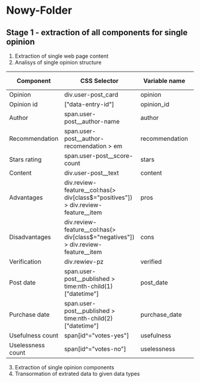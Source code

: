 # Nowy-Folder
## Stage 1 - extraction of all components for single opinion
1. Extraction of single web page content
2. Analisys of single opinion structure

|Component|CSS Selector|Variable name|Data type|
|---------|------------|-------------|---------|
|Opinion|div.user-post_card|opinion||
|Opinion id|["data-entry-id"]|opinion_id||
|Author|span.user-post__author-name|author||
|Recommendation|span.user-post__author-recomendation > em|recommendation||
|Stars rating|span.user-post__score-count|stars||
|Content|div.user-post__text|content||
|Advantages|div.review-feature__col:has(> div[class$="positives"]) > div.review-feature__item|pros||
|Disadvantages|div.review-feature__col:has(> div[class$="negatives"]) > div.review-feature__item|cons||
|Verification|div.rewiev-pz|verified||
|Post date|span.user-post__published > time:nth-child(1)["datetime"]|post_date||
|Purchase date|span.user-post__published > time:nth-child(2)["datetime"]|purchase_date||
|Usefulness count|span[id^="votes-yes"]|usefulness||
|Uselessness count|span[id^="votes-no"]|uselessness||

3. Extraction of single opinion components
4. Transormation of extrated data to given data types
